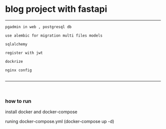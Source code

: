 # blog project with fastapi
***
```
pgadmin in web , postgresql db

use alembic for migration multi files models

sqlalchemy

register with jwt
​
dockrize 
​
nginx config
​
```
***
​
### how to run
install docker and docker-compose 


runing docker-compose.yml (docker-compose up -d) 

